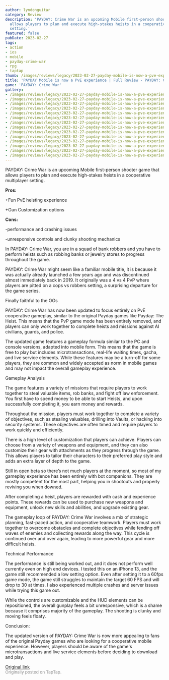 ```yaml
---
author: lyndonguitar
category: Review
description: 'PAYDAY: Crime War is an upcoming Mobile first-person shooter game that
  allows players to plan and execute high-stakes heists in a cooperative multiplayer
  setting.'
featured: false
pubDate: 2023-02-27
tags:
- action
- ios
- mobile
- payday-crime-war
- rpg
- taptap
thumb: /images/reviews/legacy/2023-02-27-payday-mobile-is-now-a-pve-experience--full-review---payday-crime-war-0.avif
title: 'PAYDAY Mobile is now a PvE experience | Full Review - PAYDAY: Crime War'
game: 'PAYDAY: Crime War'
gallery:
- /images/reviews/legacy/2023-02-27-payday-mobile-is-now-a-pve-experience--full-review---payday-crime-war-0.avif
- /images/reviews/legacy/2023-02-27-payday-mobile-is-now-a-pve-experience--full-review---payday-crime-war-1.avif
- /images/reviews/legacy/2023-02-27-payday-mobile-is-now-a-pve-experience--full-review---payday-crime-war-2.avif
- /images/reviews/legacy/2023-02-27-payday-mobile-is-now-a-pve-experience--full-review---payday-crime-war-3.avif
- /images/reviews/legacy/2023-02-27-payday-mobile-is-now-a-pve-experience--full-review---payday-crime-war-4.avif
- /images/reviews/legacy/2023-02-27-payday-mobile-is-now-a-pve-experience--full-review---payday-crime-war-5.avif
- /images/reviews/legacy/2023-02-27-payday-mobile-is-now-a-pve-experience--full-review---payday-crime-war-6.avif
- /images/reviews/legacy/2023-02-27-payday-mobile-is-now-a-pve-experience--full-review---payday-crime-war-7.avif
- /images/reviews/legacy/2023-02-27-payday-mobile-is-now-a-pve-experience--full-review---payday-crime-war-8.avif
- /images/reviews/legacy/2023-02-27-payday-mobile-is-now-a-pve-experience--full-review---payday-crime-war-9.avif
- /images/reviews/legacy/2023-02-27-payday-mobile-is-now-a-pve-experience--full-review---payday-crime-war-10.avif
- /images/reviews/legacy/2023-02-27-payday-mobile-is-now-a-pve-experience--full-review---payday-crime-war-11.avif
- /images/reviews/legacy/2023-02-27-payday-mobile-is-now-a-pve-experience--full-review---payday-crime-war-12.avif
- /images/reviews/legacy/2023-02-27-payday-mobile-is-now-a-pve-experience--full-review---payday-crime-war-13.avif
---
```

PAYDAY: Crime War is an upcoming Mobile first-person shooter game that allows players to plan and execute high-stakes heists in a cooperative multiplayer setting.


**Pros:**


+Fun PvE heisting experience

+Gun Customization options


**Cons:**


-performance and crashing issues

-unresponsive controls and clunky shooting mechanics

In PAYDAY: Crime War, you are in a squad of bank robbers and you have to perform heists such as robbing banks or jewelry stores to progress throughout the game.

PAYDAY: Crime War might seem like a familiar mobile title, it is because it was actually already launched a few years ago and was discontinued almost immediately back in 2019. It originally was a 4 vs 4 PvP where players are pitted on a cops vs robbers setting, a surprising departure for the game series.

Finally faithful to the OGs

PAYDAY: Crime War has now been updated to focus entirely on PvE cooperative gameplay, similar to the original Payday games like Payday: The Heist. This means that the PvP game mode has been entirely removed, and players can only work together to complete heists and missions against AI civilians, guards, and police.

The updated game features a gameplay formula similar to the PC and console versions, adapted into mobile form. This means that the game is free to play but includes microtransactions, real-life waiting times, gacha, and live service elements. While these features may be a turn-off for some players, they are common and widely accepted as norm in mobile games and may not impact the overall gameplay experience.

Gameplay Analysis

The game features a variety of missions that require players to work together to steal valuable items, rob banks, and fight off law enforcement. You first have to spend money to be able to start Heists, and upon successfully completing it, you earn money and rewards.

Throughout the mission, players must work together to complete a variety of objectives, such as stealing valuables, drilling into Vaults, or hacking into security systems. These objectives are often timed and require players to work quickly and efficiently.

There is a high level of customization that players can achieve. Players can choose from a variety of weapons and equipment, and they can also customize their gear with attachments as they progress through the game. This allows players to tailor their characters to their preferred play style and adds an extra layer of depth to the game.

Still in open beta so there’s not much players at the moment, so most of my gameplay experience has been entirely with bot companions. They are mostly competent for the most part, helping you in shootouts and properly reviving you when downed.

After completing a heist, players are rewarded with cash and experience points. These rewards can be used to purchase new weapons and equipment, unlock new skills and abilities, and upgrade existing gear.

The gameplay loop of PAYDAY: Crime War involves a mix of strategic planning, fast-paced action, and cooperative teamwork. Players must work together to overcome obstacles and complete objectives while fending off waves of enemies and collecting rewards along the way. This cycle is continued over and over again, leading to more powerful gear and more difficult heists.

Technical Performance

The performance is still being worked out, and it does not perform well currently even on high end devices. I tested this on an iPhone 13, and the game still recommended a low setting option. Even after setting it to a 60fps game mode, the game still struggles to maintain the target 60 FPS and will drop to 30 at times. I also experienced multiple crashes and server issues while trying this game out.

While the controls are customizable and the HUD elements can be repositioned, the overall gunplay feels a bit unresponsive, which is a shame because it comprises majority of the gameplay. The shooting is clunky and moving feels floaty.

Conclusion:

The updated version of PAYDAY: Crime War is now more appealing to fans of the original Payday games who are looking for a cooperative mobile experience. However, players should be aware of the game's microtransactions and live service elements before deciding to download and play.

[Original link](https://www.taptap.io/post/4659193)<br><span style="font-size: 0.95em; color: #888;">Originally posted on TapTap.</span>